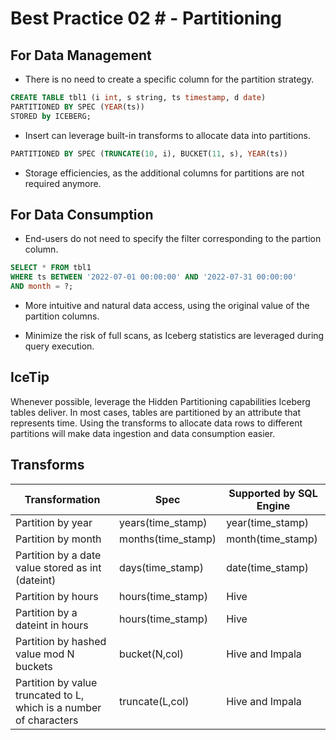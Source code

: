 #  Best Practice 02 # - Partitioning

## For Data Management

- There is no need to create a specific column for the partition strategy.

```sql
CREATE TABLE tbl1 (i int, s string, ts timestamp, d date)
PARTITIONED BY SPEC (YEAR(ts))
STORED by ICEBERG; 
```

- Insert can leverage built-in transforms to allocate data into partitions.

```sql
PARTITIONED BY SPEC (TRUNCATE(10, i), BUCKET(11, s), YEAR(ts))
```

- Storage efficiencies, as the additional columns for partitions are not required anymore. 

## For Data Consumption

- End-users do not need to specify the filter corresponding to the partion column. 

```sql
SELECT * FROM tbl1
WHERE ts BETWEEN '2022-07-01 00:00:00' AND '2022-07-31 00:00:00'
AND month = ?;
```

- More intuitive and natural data access, using the original value of the partition columns.

- Minimize the risk of full scans, as Iceberg statistics are leveraged during query execution. 

## IceTip
Whenever possible, leverage the Hidden Partitioning capabilities Iceberg tables deliver. In most cases, tables are partitioned by an attribute that represents time. 
Using the transforms to allocate data rows to different partitions will make data ingestion and data consumption easier.

## Transforms

| Transformation | Spec | Supported by SQL Engine |
| --------------- | ---- | ----------------------- |
| Partition by year | years(time_stamp) | year(time_stamp) | Hive and Impala |
| Partition by month | months(time_stamp) | month(time_stamp) | Hive and Impala |
| Partition by a date value stored as int (dateint) | days(time_stamp) | date(time_stamp) | Hive |
| Partition by hours | hours(time_stamp) | Hive |
| Partition by a dateint in hours | hours(time_stamp) | Hive |
| Partition by hashed value mod N buckets | bucket(N,col) | Hive and Impala |
| Partition by value truncated to L, which is a number of characters | truncate(L,col) | Hive and Impala |

